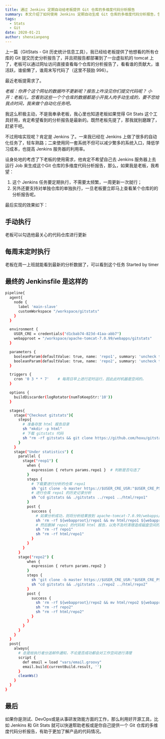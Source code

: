 ```yaml
---
title: 通过 Jenkins 定期自动给老板提供 Git 仓库的多维度代码分析报告
summary: 本文介绍了如何使用 Jenkins 定期自动生成 Git 仓库的多维度代码分析报告，包括手动执行和定时执行的实现方式，帮助开发者和团队更好地了解代码质量和贡献情况。
tags:
  - Stats
  - Git
date: 2020-01-21
author: shenxianpeng
---
```


上一篇（GitStats - Git 历史统计信息工具），我已经给老板提供了他想看的所有仓库的 Git 提交历史分析报告了，并且把报告都部署到了一台虚拟机的 tomcat 上了，老板可以通过网址访问直接查看每个仓库的分析报告了，看看谁的贡献大，谁活跃，谁偷懒了，谁周末写代码了（这里不鼓励 996）。

最近老板提需求了。

_老板：你弄个这个网址的数据咋不更新呢？报告上咋没见你们提交代码呢？_
_小开：老板儿，您看到这些一个个仓库的数据都是小开我人肉手动生成的，要不您给我点时间，我来做个自动化任务吧。_



我这么积极主动，不是我奉承老板，我心里也知道老板如果觉得 Git Stats 这个工具好用，肯定希望看到的分析报告是最新的。既然老板先提了，那我就别磨蹭了，赶紧干吧。

不过用啥实现呢？肯定是 Jenkins 了。一来我已经在 Jenkins 上做了很多的自动化任务了，轻车熟路；二来使用同一套系统不但可以减少繁多的系统入口，降低学习成本，也提高 Jenkins 服务器的利用率。

设身处地的考虑了下老板的使用需求，他肯定不希望自己去 Jenkins 服务器上去运行 Job 来生成这个Git 仓库的多维度代码分析报告，那么，如果我是老板，我希望：

1. 这个 Jenkins 任务要定期执行，不需要太频繁，一周更新一次就行；
2. 另外还要支持对单独仓库的单独执行，一旦老板要立即马上查看某个仓库的的分析报告呢。

最后实现的效果如下：

## 手动执行

老板可以勾选他最关心的代码仓库进行更新

## 每周末定时执行

老板在周一上班就能看到最新的分析数据了，可以看到这个任务 Started by timer

## 最终的 Jenkinsfile 是这样的

```bash
pipeline{
  agent{
    node {
      label 'main-slave'
      customWorkspace "/workspace/gitstats"
    }
  }

  environment {
    USER_CRE = credentials("d1cbab74-823d-41aa-abb7")
    webapproot = "/workspace/apache-tomcat-7.0.99/webapps/gitstats"
  }

  parameters {
    booleanParam(defaultValue: true, name: 'repo1', summary: 'uncheck to disable [repo1]')
    booleanParam(defaultValue: true, name: 'repo2', summary: 'uncheck to disable [repo2]')
  }

  triggers {
    cron '0 3 * * 7'    # 每周日早上进行定时运行，因此此时机器是空闲的。
  }

  options {
    buildDiscarder(logRotator(numToKeepStr:'10'))
  }

  stages{
    stage("Checkout gitstats"){
      steps{
        # 准备存放 html 报告目录
        sh "mkdir -p html"
        # 下载 gitstats 代码
        sh "rm -rf gitstats && git clone https://github.com/hoxu/gitstats.git"
      }
    }
    stage("Under statistics") {
      parallel {
        stage("reop1") {
          when {
            expression { return params.repo1 }  # 判断是否勾选了
          }
          steps {
            # 下载要进行分析的仓库 repo1
            sh 'git clone -b master https://$USER_CRE_USR:"$USER_CRE_PSW"@git.software.com/scm/repo1.git'
            # 进行仓库 repo1 的历史记录分析
            sh "cd gitstats && ./gitstats ../repo1 ../html/repo1"
          }
          post {
            success {
              # 如果分析成功，则将分析结果放到 apache-tomcat-7.0.99/webapps/gitstats 目录下
              sh 'rm -rf ${webapproot}/repo1 && mv html/repo1 ${webapproot}'
              # 然后删掉 repo1 的代码和 html 报告，以免不及时清理造成磁盘空间的过度占用
              sh "rm -rf repo1"
              sh "rm -rf html/repo1"
            }
          }
        }
      }
      stage("repo2") {
          when {
            expression { return params.repo2 }
          }
          steps {
            sh 'git clone -b master https://$USER_CRE_USR:"$USER_CRE_PSW"@git.software.com/scm/repo2.git'
            sh "cd gitstats && ./gitstats ../repo2 ../html/repo2"
          }
          post {
            success {
              sh 'rm -rf ${webapproot}/repo2 && mv html/repo2 ${webapproot}'
              sh "rm -rf repo2"
              sh "rm -rf html/repo2"
            }
          }
        }
      }
    }
  }
  post{
    always{
      # 总是给执行者分送邮件通知，不论是否成功都会对工作空间进行清理
      script {
        def email = load "vars/email.groovy"
        email.build(currentBuild.result, '')
      }
      cleanWs()
    }
  }
}
```

## 最后

如果你是测试、DevOps或是从事研发效能方面的工作，那么利用好开源工具，比如 Jenkins 和 Git Stats 就可以快速帮助老板或是你自己提供一个 Git 仓库的多维度代码分析报告，有助于更加了解产品的代码情况。
